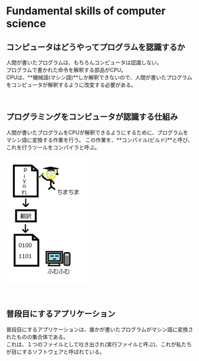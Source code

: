 # Fundamental skills of computer science

## コンピュータはどうやってプログラムを認識するか  

人間が書いたプログラムは、もちろんコンピュータは認識しない。  
プログラムで書かれた命令を解釈する部品がCPU。  
CPUは、**機械語(マシン語)**しか解釈できないので、人間が書いたプログラムをコンピュータが解釈するように改変する必要がある。  

<br>

## プログラミングをコンピュータが認識する仕組み  

人間が書いたプログラムをCPUが解釈できるようにするために、プログラムをマシン語に変換する作業を行う。
この作業を、**コンパイル(ビルド)**と呼び、これを行うツールをコンパイラと呼ぶ。  

![Compile](./resources/Compile.PNG)

<br>

## 普段目にするアプリケーション  

普段目にするアプリケーションは、誰かが書いたプログラムがマシン語に変換されたものの集合体である。  
これは、１つのファイルとして吐き出され(実行ファイルと呼ぶ)、これが私たちが目にするソフトウェアと呼ばれている。  
